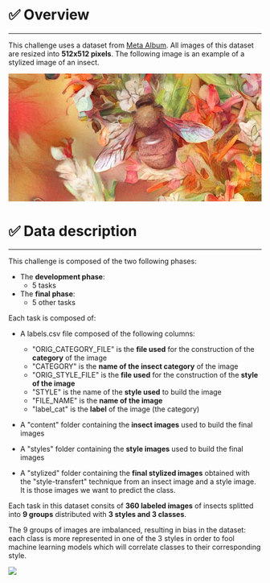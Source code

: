 # ✅ Overview
---
This challenge uses a dataset from [Meta Album](https://meta-album.github.io/). All images of this dataset are resized into **512x512 pixels**. The following image is an example of a stylized image of an insect.

<img src="https://github.com/fnachalearn/public_style-trans-fair/blob/main/dataset-cover.jpg?raw=true" width="600">

# ✅ Data description
---

This challenge is composed of the two following phases:

- The **development phase**:
	+ 5 tasks
- The **final phase**:
	+ 5 other tasks

Each task is composed of:

- A labels.csv file composed of the following columns:
	+ "ORIG_CATEGORY_FILE" is the **file used** for the construction of the **category** of the image
	+ "CATEGORY" is the **name of the insect category** of the image
	+ "ORIG_STYLE_FILE" is the **file used** for the construction of the **style of the image**
	+ "STYLE" is the name of the **style used** to build the image
	+ "FILE_NAME" is the **name of the image**
	+ "label_cat" is the **label** of the image (the category)
	

- A "content" folder containing the **insect images** used to build the final images
	
	
- A "styles" folder containing the **style images** used to build the final images
	
	
- A "stylized" folder containing the **final stylized images** obtained with the "style-transfert" technique from an insect image and a style image. It is those images we want to predict the class.


Each task in this dataset consits of **360 labeled images** of insects splitted into **9 groups** distributed with **3 styles and 3 classes**.

The 9 groups of images are imbalanced, resulting in bias in the dataset: each class is more represented in one of the 3 styles in order to fool machine learning models which will correlate classes to their corresponding style.

<img src="https://drive.google.com/uc?id=1S0z1E724-INIYxSrql9iWZaLmvY0NJgn" height="300">